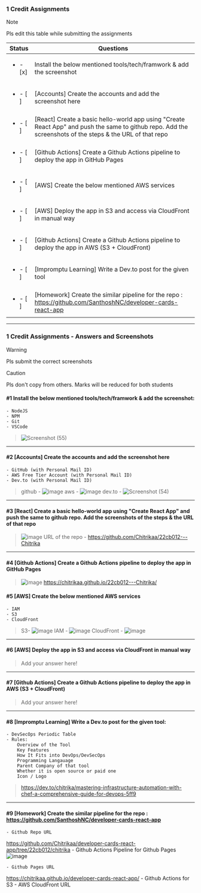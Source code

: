 ### 1 Credit Assignments

> [!NOTE]
> Pls edit this table while submitting the assignments

| Status         | Questions     | 
|----------------|---------------|
| <ul><li>- [x] </li></ul> | Install the below mentioned tools/tech/framwork & add the screenshot |
| <ul><li>- [ ] </li></ul> | [Accounts] Create the accounts and add the screenshot here |
| <ul><li>- [ ] </li></ul> | [React] Create a basic hello-world app using "Create React App" and push the same to github repo. Add the screenshots of the steps & the URL of that repo |
| <ul><li>- [ ] </li></ul> | [Github Actions] Create a Github Actions pipeline to deploy the app in GitHub Pages |
| <ul><li>- [ ] </li></ul> | [AWS] Create the below mentioned AWS services |
| <ul><li>- [ ] </li></ul> | [AWS] Deploy the app in S3 and access via CloudFront in manual way  |
| <ul><li>- [ ] </li></ul> | [Github Actions] Create a Github Actions pipeline to deploy the app in AWS (S3 + CloudFront)  |
| <ul><li>- [ ] </li></ul> | [Impromptu Learning] Write a Dev.to post for the given tool  |
| <ul><li>- [ ] </li></ul> | [Homework] Create the similar pipeline for the repo : https://github.com/SanthoshNC/developer-cards-react-app  |

***

### 1 Credit Assignments - Answers and Screenshots

> [!WARNING]
> Pls submit the correct screenshots

> [!CAUTION]
> Pls don't copy from others. Marks will be reduced for both students

#### #1 Install the below mentioned tools/tech/framwork & add the screenshot:
	- NodeJS 
	- NPM 
	- Git
	- VSCode
> ![Screenshot (55)](https://github.com/user-attachments/assets/2d75d357-dfe7-45cc-81e5-26677557a1ae)


***

#### #2 [Accounts] Create the accounts and add the screenshot here
	- GitHub (with Personal Mail ID)
	- AWS Free Tier Account (with Personal Mail ID)
	- Dev.to (with Personal Mail ID)
> github - ![image](https://github.com/user-attachments/assets/1843e985-1316-47f6-a769-c51682e54ead)
> aws - ![image](https://github.com/user-attachments/assets/e95d2d64-15aa-4bc6-bbfc-3e350f71673f)
> dev.to - ![Screenshot (54)](https://github.com/user-attachments/assets/c24cff06-5516-46a8-80b6-07fea10f9fea)



***

#### #3 [React] Create a basic hello-world app using "Create React App" and push the same to github repo. Add the screenshots of the steps & the URL of that repo
> ![image](https://github.com/user-attachments/assets/8882c3a0-e15f-4696-9bf3-8eb9ee9fad70)
> URL of the repo - https://github.com/Chitrikaa/22cb012---Chitrika


***

#### #4 [Github Actions] Create a Github Actions pipeline to deploy the app in GitHub Pages
> ![image](https://github.com/user-attachments/assets/b2662368-b976-4a03-ae3e-abd9caa3bfa6)
https://chitrikaa.github.io/22cb012---Chitrika/


#### #5 [AWS] Create the below mentioned AWS services
	- IAM
	- S3
	- CloudFront
> S3- ![image](https://github.com/user-attachments/assets/57bfae8e-c0fd-4b37-9ddb-ba24d93b1f2c)
> IAM - ![image](https://github.com/user-attachments/assets/222d1cba-4821-45a5-9d51-e4192bb63da9)
> CloudFront - ![image](https://github.com/user-attachments/assets/4522df22-deb5-4fe3-b9b5-c452e8f324a7)




***

#### #6 [AWS] Deploy the app in S3 and access via CloudFront in manual way
> Add your answer here!

***

#### #7 [Github Actions] Create a Github Actions pipeline to deploy the app in AWS (S3 + CloudFront)
> Add your answer here!

***

#### #8 [Impromptu Learning] Write a Dev.to post for the given tool:
	- DevSecOps Periodic Table
	- Rules:
		Overview of the Tool
		Key Features
		How It Fits into DevOps/DevSecOps
		Programming Langauage
		Parent Company of that tool
		Whether it is open source or paid one
		Icon / Logo
> https://dev.to/chitrika/mastering-infrastructure-automation-with-chef-a-comprehensive-guide-for-devops-5ff9

***

#### #9 [Homework] Create the similar pipeline for the repo : https://github.com/SanthoshNC/developer-cards-react-app
	- Github Repo URL
 https://github.com/Chitrikaa/developer-cards-react-app/tree/22cb012/chitrika
	- Github Actions Pipeline for Github Pages
 ![image](https://github.com/user-attachments/assets/507d4161-47b3-4f0f-8a3c-dc940c1164a1)

	- Github Pages URL
 https://chitrikaa.github.io/developer-cards-react-app/
 	- Github Actions for S3
 	- AWS CloudFront URL

